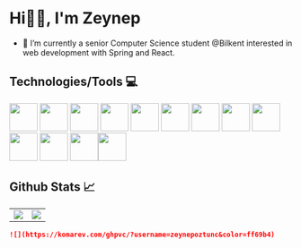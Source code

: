 <h1 align="left">Hi✋🏻, I'm Zeynep </h1>

- 🔭 I’m currently a senior Computer Science student @Bilkent interested in web development with Spring and React.

<!--  
<p align="center">
  <img src="https://github.com/zeynepoztunc/zeynepoztunc/assets/85746781/b403f0b3-617a-4951-9d8e-13a525adac3a" alt="Image" style="width: 100%; max-width: 100%;">
</p>
-->

## Technologies/Tools 💻
  <img height="50" src="https://user-images.githubusercontent.com/25181517/117447155-6a868a00-af3d-11eb-9cfe-245df15c9f3f.png">&nbsp;<img height="50" src="https://user-images.githubusercontent.com/25181517/183897015-94a058a6-b86e-4e42-a37f-bf92061753e5.png">&nbsp;<img height="50" src="https://user-images.githubusercontent.com/25181517/117208740-bfb78400-adf5-11eb-97bb-09072b6bedfc.png">&nbsp;<img height="50" src="https://user-images.githubusercontent.com/25181517/183891303-41f257f8-6b3d-487c-aa56-c497b880d0fb.png">&nbsp;<img height="50" src="https://user-images.githubusercontent.com/25181517/117207493-49665200-adf4-11eb-808e-a9c0fcc2a0a0.png">&nbsp;<img height="50" src="https://user-images.githubusercontent.com/25181517/117207242-07d5a700-adf4-11eb-975e-be04e62b984b.png">&nbsp;<img height="50" src="https://user-images.githubusercontent.com/25181517/192109061-e138ca71-337c-4019-8d42-4792fdaa7128.png">&nbsp;<img height="50" src="https://user-images.githubusercontent.com/25181517/192106073-90fffafe-3562-4ff9-a37e-c77a2da0ff58.png">&nbsp;<img height="50" src="https://user-images.githubusercontent.com/25181517/192108890-200809d1-439c-4e23-90d3-b090cf9a4eea.png">&nbsp;<img height="50" src="https://user-images.githubusercontent.com/25181517/183912952-83784e94-629d-4c34-a961-ae2ae795b662.png">&nbsp;<img height="50" src="https://user-images.githubusercontent.com/25181517/192107858-fe19f043-c502-4009-8c47-476fc89718ad.png">&nbsp;<img height="50" src="https://user-images.githubusercontent.com/25181517/189715289-df3ee512-6eca-463f-a0f4-c10d94a06b2f.png"><img height="50" src="https://user-images.githubusercontent.com/25181517/186711335-a3729606-5a78-4496-9a36-06efcc74f800.png">


## Github Stats 📈

<table>
  <tr>
    <td> <img class="img" src="https://github-readme-stats.vercel.app/api?username=zeynepoztunc&theme=omni&rank_icon=github"/>   </td>
    <td> <img class="img" src="https://github-readme-stats.vercel.app/api/top-langs/?username=zeynepoztunc&theme=omni&layout=donut"/>   </td>
  </tr>
</table

```markdown
![](https://komarev.com/ghpvc/?username=zeynepoztunc&color=ff69b4)
```
<!-- 
**zeynepoztunc/zeynepoztunc** is a ✨ _special_ ✨ repository because its `README.md` (this file) appears on your GitHub profile.
![Your Repository's Stats](https://github-readme-stats.vercel.app/api?username=zeynepoztunc&show_icons=true&theme=omni)

- 🌱 I’m currently learning ...
- 👯 I’m looking to collaborate on ...
- 🤔 I’m looking for help with ...
- 💬 Ask me about ...
- 📫 How to reach me: ...
- 😄 Pronouns: ...
- ⚡ Fun fact: ...
-->

